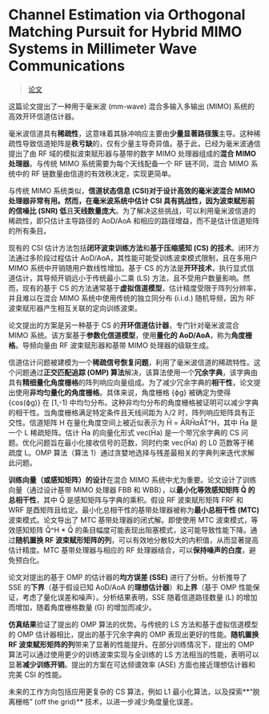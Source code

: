 # Channel Estimation via Orthogonal Matching Pursuit for Hybrid MIMO Systems in Millimeter Wave Communications

> [论文](https://ieeexplore.ieee.org/document/7458188)

这篇论文提出了一种用于毫米波 (mm-wave) 混合多输入多输出 (MIMO) 系统的高效开环信道估计器。

毫米波信道具有**稀疏性**，这意味着其脉冲响应主要由**少量显著路径簇**主导。这种稀疏性导致信道矩阵是**秩亏缺**的，仅有少量主导奇异值。基于此，已经为毫米波通信提出了由 RF 域的模拟波束赋形器与基带的数字 MIMO 处理器组成的**混合 MIMO 处理器**。与传统 MIMO 系统需要为每个天线配备一个 RF 链不同，混合 MIMO 系统中的 RF 链数量由信道的有效秩决定，实现更简单。

与传统 MIMO 系统类似，**信道状态信息 (CSI)**对于设计高效的毫米波混合 MIMO 处理器非常有用。然而，在毫米波系统中估计 CSI 具有挑战性，因为**波束赋形前的信噪比 (SNR) 低**且**天线数量庞大**。为了解决这些挑战，可以利用毫米波信道的稀疏性，即只估计主导路径的 AoD/AoA 和相应的路径增益，而不是估计信道矩阵的所有条目。

现有的 CSI 估计方法包括**闭环波束训练方法**和**基于压缩感知 (CS) 的技术**。闭环方法通过多阶段过程估计 AoD/AoA，其性能可能受训练波束模式限制，且在多用户 MIMO 系统中开销随用户数线性增加。基于 CS 的方法是**开环技术**，执行显式信道估计，其导频开销远小于传统最小二乘 (LS) 方法，且不受用户数量影响。然而，现有的基于 CS 的方法通常基于**虚拟信道模型**，估计精度受限于阵列分辨率，并且难以在混合 MIMO 系统中使用传统的独立同分布 (i.i.d.) 随机导频，因为 RF 波束赋形器产生相互关联的定向训练波束。

论文提出的方案是另一种基于 CS 的**开环信道估计器**，专门针对毫米波混合 MIMO 系统。该方案基于**参数化信道模型**，使用**量化的 AoD/AoA**，称为**角度栅格**。导频向量由 RF 波束赋形器和基带 MIMO 处理器的级联生成。

信道估计问题被建模为一个**稀疏信号恢复问题**，利用了毫米波信道的稀疏特性。这个问题通过**正交匹配追踪 (OMP) 算法**解决，该算法使用一个**冗余字典**，该字典由具有**精细量化角度栅格**的阵列响应向量组成。为了减少冗余字典的**相干性**，论文提出使用**非均匀量化的角度栅格**。具体来说，角度栅格 {ϕg} 被确定为使得 {cos(ϕg)} 在 [1,-1) 中均匀分布。这种非均匀分布的角度栅格被证明可以减少字典的相干性。当角度栅格满足特定条件且天线间距为 λ/2 时，阵列响应矩阵具有正交性。信道矩阵 H 在量化角度空间上被近似表示为 H̄ = ĀR*H̄a*ĀT^H，其中 H̄a 是一个 L 稀疏矩阵。估计 H̄a 的向量化形式 vec(H̄a) 是一个带冗余字典的 CS 问题。优化问题旨在最小化接收信号的范数，同时约束 vec(H̄a) 的 L0 范数等于稀疏度 L。OMP 算法（算法 1）通过贪婪地选择与残差最相关的字典列来迭代求解此问题。

**训练向量（或感知矩阵）的设计**在混合 MIMO 系统中尤为重要。论文设计了训练向量（通过设计基带 MIMO 处理器 FBB 和 WBB），以**最小化等效感知矩阵 Q̄ 的总相干性**，其中 Q̄ 是感知矩阵与字典的乘积。假设 RF 波束赋形矩阵 FRF 和 WRF 是酉矩阵且给定。最小化总相干性的基带处理器被称为**最小总相干性 (MTC)** 波束模式。论文导出了 MTC 基带处理器的闭式解。即使使用 MTC 波束模式，等效感知矩阵 Q̄^H \* Q̄ 的条目幅度可能表现出阻塞模式，这可能导致性能下降。通过**随机置换 RF 波束赋形矩阵的列**，可以有效地分散较大的内积值，从而显著提高估计精度。MTC 基带处理器与相应的 RF 处理器结合，可以**保持噪声的白度**，避免预白化。

论文对提出的基于 OMP 的估计器的**均方误差 (SSE)** 进行了分析。分析推导了 SSE 的**下界**（基于假设已知 AoD/AoA 的**理想估计器**）和**上界**（基于 OMP 性能保证，考虑了量化误差和噪声）。分析结果表明，SSE 随着信道路径数量 (L) 的增加而增加，随着角度栅格数量 (G) 的增加而减少。

**仿真结果**验证了提出的 OMP 算法的优势。与传统的 LS 方法和基于虚拟信道模型的 OMP 估计器相比，提出的基于冗余字典的 OMP 表现出更好的性能。**随机置换 RF 波束赋形矩阵的列**带来了显著的性能提升。在部分训练情况下，提出的 OMP 算法可以通过使用更少的训练波束实现与全训练的 LS 方法相当的性能，表明可以显著**减少训练开销**。提出的方案在可达频谱效率 (ASE) 方面也接近理想估计器和完美 CSI 的性能。

未来的工作方向包括应用更复杂的 CS 算法，例如 L1 最小化算法，以及探索**“脱离栅格” (off the grid)** 技术，以进一步减少角度量化误差。
